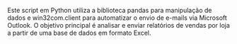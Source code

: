 Este script em Python utiliza a biblioteca pandas para manipulação de dados e win32com.client para automatizar o envio de e-mails via Microsoft Outlook. O objetivo principal é analisar e enviar relatórios de vendas por loja a partir de uma base de dados em formato Excel.
